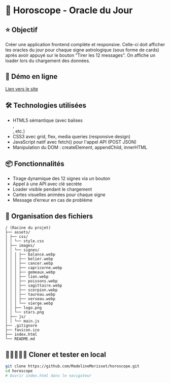 # 🔮 Horoscope - Oracle du Jour

## ⭐ Objectif

Créer une application frontend complète et responsive.
Celle-ci doit afficher les oracles du jour pour chaque signe astrologique (sous forme de cards) après avoir appuyé sur le bouton "Tirer les 12 messages".
On affiche un loader lors du chargement des données.

## 👀 Démo en ligne

<!-- Ajouter le lien du site entre les parenthèses une fois déployé -->

[Lien vers le site]()

## 🛠️ Technologies utilisées

- HTML5 sémantique (avec balises <main>, <section>, etc.)
- CSS3 avec grid, flex, media queries (responsive design)
- JavaScript natif avec fetch() pour l'appel API (POST JSON)
- Manipulation du DOM : createElement, appendChild, innerHTML

## 📦 Fonctionnalités

- Tirage dynamique des 12 signes via un bouton
- Appel à une API avec clé secrète
- Loader visible pendant le chargement
- Cartes visuelles animées pour chaque signe
- Message d’erreur en cas de problème

## 📁 Organisation des fichiers

```
/ (Racine du projet)
├── assets/
│ ├── css/
│ │ └── style.css
│ ├── images/
│ │ └── signes/
│ │ │ ├── balance.webp
│ │ │ ├── belier.webp
│ │ │ ├── cancer.webp
│ │ │ ├── capricorne.webp
│ │ │ ├── gemeaux.webp
│ │ │ ├── lion.webp
│ │ │ ├── poissons.webp
│ │ │ ├── sagittaire.webp
│ │ │ ├── scorpion.webp
│ │ │ ├── taureau.webp
│ │ │ ├── verseau.webp
│ │ │ └── vierge.webp
│ │ ├── logo.png
│ │ └── stars.png
│ ├── js/
│ │ └── main.js
├── .gitignore
├── favicon.ico
├── index.html
└── README.md
```

## 🧑🏻‍🤝‍🧑🏻 Cloner et tester en local

```bash
git clone https://github.com/MadelineMorisset/horoscope.git
cd horoscope
# Ouvrir index.html dans le navigateur
```
